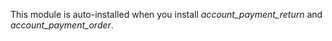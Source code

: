 This module is auto-installed when you install *account_payment_return*
and *account_payment_order*.
